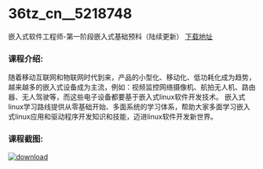 # 36tz_cn__5218748
嵌入式软件工程师-第一阶段嵌入式基础预科（陆续更新）
[下载地址](http://www.36tz.cn/article/5218748 "下载地址")
### 课程介绍:
随着移动互联网和物联网时代到来，产品的小型化、移动化、低功耗化成为趋势，越来越多的嵌入式设备成为主流，例如：视频监控网络摄像机、航拍无人机、路由器、无人驾驶等，而这些电子设备都要基于嵌入式linux软件开发技术。 嵌入式linux学习路线提供从零基础开始、多面系统的学习体系，帮助大家多面学习嵌入式linux应用和驱动程序开发知识和技能，迈进linux软件开发新世界。

### 课程截图:
[![download](http://36tz.cn/muke_img/2021_03_2-3.png "下载地址")](http://www.36tz.cn "下载地址")
